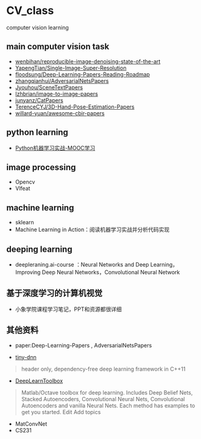 # CV_class
computer vision learning

## main computer vision task

- [wenbihan/reproducible-image-denoising-state-of-the-art](https://github.com/wenbihan/reproducible-image-denoising-state-of-the-art)
- [YapengTian/Single-Image-Super-Resolution](https://github.com/YapengTian/Single-Image-Super-Resolution)
- [floodsung/Deep-Learning-Papers-Reading-Roadmap](https://github.com/floodsung/Deep-Learning-Papers-Reading-Roadmap)
- [zhangqianhui/AdversarialNetsPapers](https://github.com/zhangqianhui/AdversarialNetsPapers)
- [Jyouhou/SceneTextPapers](https://github.com/Jyouhou/SceneTextPapers)
- [ lzhbrian/image-to-image-papers](https://github.com/lzhbrian/image-to-image-papers)
- [junyanz/CatPapers](https://github.com/junyanz/CatPapers)
- [TerenceCYJ/3D-Hand-Pose-Estimation-Papers](https://github.com/TerenceCYJ/3D-Hand-Pose-Estimation-Papers)
- [willard-yuan/awesome-cbir-papers](https://github.com/willard-yuan/awesome-cbir-papers)

## python learning

- [Python机器学习实战-MOOC学习](http://www.icourse163.org/course/BIT-1001872001)

## image processing

- Opencv
- Vlfeat

## machine learning

- sklearn
- Machine Learning in Action：阅读机器学习实战并分析代码实现

## deeping learning

- deepleraning.ai-course ：Neural Networks and Deep Learning，Improving Deep Neural Networks，Convolutional Neural Network

## 基于深度学习的计算机视觉

- 小象学院课程学习笔记，PPT和资源都很详细

## 其他资料

- paper:Deep-Learning-Papers , AdversarialNetsPapers

- [tiny-dnn](https://github.com/ranjiewwen/tiny-dnn)
> header only, dependency-free deep learning framework in C++11
- [DeepLearnToolbox](https://github.com/DIP-ML-AI/DeepLearnToolbox)
> Matlab/Octave toolbox for deep learning. Includes Deep Belief Nets, Stacked Autoencoders, Convolutional Neural Nets, Convolutional Autoencoders and vanilla Neural Nets. Each method has examples to get you started. Edit
Add topics
- MatConvNet
- CS231
